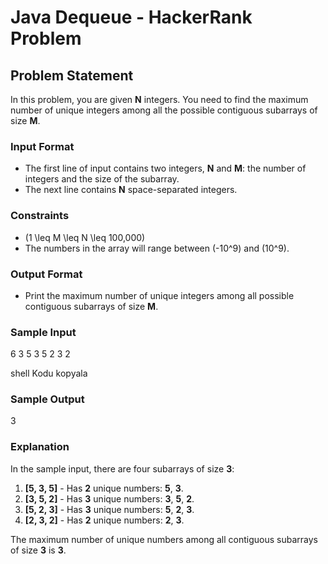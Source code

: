 # Java Dequeue - HackerRank Problem

## Problem Statement

In this problem, you are given **N** integers. You need to find the maximum number of unique integers among all the possible contiguous subarrays of size **M**.

### Input Format

- The first line of input contains two integers, **N** and **M**: the number of integers and the size of the subarray.
- The next line contains **N** space-separated integers.

### Constraints

- \(1 \leq M \leq N \leq 100,000\)
- The numbers in the array will range between \(-10^9\) and \(10^9\).

### Output Format

- Print the maximum number of unique integers among all possible contiguous subarrays of size **M**.

### Sample Input

6 3 5 3 5 2 3 2

shell
Kodu kopyala

### Sample Output

3


### Explanation

In the sample input, there are four subarrays of size **3**:

1. **[5, 3, 5]** - Has **2** unique numbers: **5**, **3**.
2. **[3, 5, 2]** - Has **3** unique numbers: **3**, **5**, **2**.
3. **[5, 2, 3]** - Has **3** unique numbers: **5**, **2**, **3**.
4. **[2, 3, 2]** - Has **2** unique numbers: **2**, **3**.

The maximum number of unique numbers among all contiguous subarrays of size **3** is **3**.

